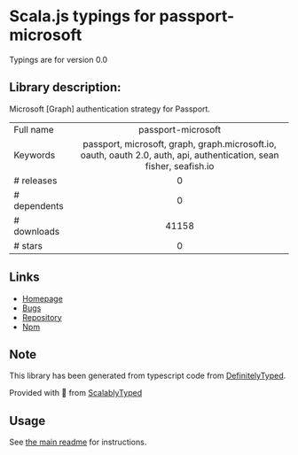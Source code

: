 
# Scala.js typings for passport-microsoft

Typings are for version 0.0

## Library description:
Microsoft [Graph] authentication strategy for Passport.

|                    |                 |
| ------------------ | :-------------: |
| Full name          | passport-microsoft |
| Keywords           | passport, microsoft, graph, graph.microsoft.io, oauth, oauth 2.0, auth, api, authentication, sean fisher, seafish.io |
| # releases         | 0 |
| # dependents       | 0 |
| # downloads        | 41158 |
| # stars            | 0 |

## Links
- [Homepage](https://github.com/seanfisher/passport-microsoft#readme)
- [Bugs](https://github.com/seanfisher/passport-microsoft/issues)
- [Repository](https://github.com/seanfisher/passport-microsoft)
- [Npm](https://www.npmjs.com/package/passport-microsoft)
    


## Note
This library has been generated from typescript code from [DefinitelyTyped](https://definitelytyped.org).

Provided with :purple_heart: from [ScalablyTyped](https://github.com/oyvindberg/ScalablyTyped)

## Usage
See [the main readme](../../readme.md) for instructions.



